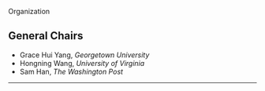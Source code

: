 Organization

## General Chairs
- Grace Hui Yang, _Georgetown University_
- Hongning Wang, _University of Virginia_
- Sam Han, _The Washington Post_

---
